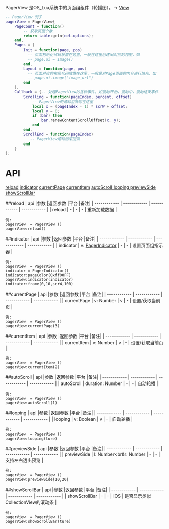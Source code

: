 PagerView 是OS_Lua系统中的页面组组件（轮播图）。-> [View](https://www.showdoc.cc/web/#/oslua?page_id=547028714523632)


```lua
-- PagerView 列子
pagerView = PagerView{
    PageCount = function()
        -- 获取页面个数
        return table:getn(net.options);
    end,
    Pages = {
        Init = function(page, pos)
          -- 页面初始化代码放置在这里，一般在这里创建出对应的视图，如
          -- page.ui = Image()
        end,
        Layout = function(page, pos)
          -- 页面对应的布局代码放置在这里，一般是对Page页面的内容进行填充，如
          -- page.ui.image("image_url")
        end
    },
    Callback = {-- 处理PagerView的各种事件，如滚动开始，滚动中，滚动结束事件
        Scrolling = function(pageIndex, percent, offset)
            -- PagerView的滚动监听写在这里
            local x = (pageIndex - 1) * scrW + offset;
            local y = 0;
            if (bar) then
                bar.renewContentScrollOffset(x, y);
            end
        end,
        ScrollEnd = function(pageIndex)
           -- PagerView滚动结束回调
        end
    }
};
```

# API

[reload](#reload)
[indicator](#indicator)
[currentPage](#currentPage)
[currentItem](#currentItem)
[autoScroll ](#autoScroll )
[looping ](#looping )
[previewSide](#previewSide)
[showScrollBar](#showScrollBar)

##reload
| api  |参数   |返回参数   |平台   |备注|
| ------------ | ------------ | ------------ | ------------ |
|  reload      |   -   |  -   |  -   |     重新加载数据  |

    例:
    pagerView  = PagerView ()
	pagerView:reload()

##indicator
| api  |参数   |返回参数   |平台   |备注|
| ------------ | ------------ | ------------ | ------------ |
|    indicator    |  v: [PagerIndicator](https://www.showdoc.cc/web/#/oslua?page_id=559009569098584)    |   -  |  -   |    设置页面组指示器   |

    例:
    pagerView  = PagerView ()
	indicator = PagerIndicator()
	indicator:pageColor(0xff00FF)
	pagerView:indicator(indicator)
	indicator:frame(0,10,scrW,100)

##currentPage
| api  |参数   |返回参数   |平台   |备注|
| ------------ | ------------ | ------------ | ------------ |
|    currentPage    |  v: Number    |   v  |   -  |   设置/获取当前页    |

    例:
    pagerView  = PagerView ()
	pagerView:currentPage(3)

##currentItem
| api  |参数   |返回参数   |平台   |备注|
| ------------ | ------------ | ------------ | ------------ |
|    currentItem    |   v: Number   |  v   |  -   |    设置/获取当前页    |

    例:
    pagerView  = PagerView ()
	pagerView:currentItem(2)

##autoScroll
| api  |参数   |返回参数   |平台   |备注|
| ------------ | ------------ | ------------ | ------------ |
|     autoScroll   | duration: Number     |   -  |  -   |   自动轮播    |

    例:
    pagerView  = PagerView ()
	pagerView:autoScroll(1)

##looping
| api  |参数   |返回参数   |平台   |备注|
| ------------ | ------------ | ------------ | ------------ |
|   looping     |   v: Boolean   |   v   |  -   |    自动轮播   |

    例:
    pagerView  = PagerView ()
	pagerView:looping(ture)

##previewSide
| api  |参数   |返回参数   |平台   |备注|
| ------------ | ------------ | ------------ | ------------ |
|   previewSide     |   l: Number<br&r: Number   |  -   |  -   |     支持左右透出预览  |

    例:
    pagerView  = PagerView ()
	pagerView:previewSide(10,20)

##showScrollBar
| api  |参数   |返回参数   |平台   |备注|
| ------------ | ------------ | ------------ | ------------ |
|    showScrollBar    |   -   |  -   |  IOS   |   是否显示类似CollectionView的滚动条    |

    例:
    pagerView  = PagerView ()
	pagerView:showScrollBar(ture)




